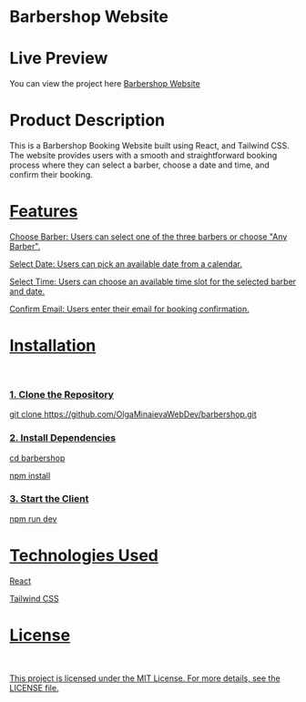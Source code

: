 <h1>Barbershop Website</h1>
<h1>Live Preview</h1>
<p>You can view the project here <a href="https://barbershop-six-flax.vercel.app/" target="_blank">Barbershop Website</a></p>
<h1>Product Description</h1>
<p>This is a Barbershop Booking Website built using React, and Tailwind CSS. The website provides users with a smooth and straightforward booking process where they can select a barber, choose a date and time, and confirm their booking.
</p>

<a href="">
<h1>Features</h1>
 <p> Choose Barber: Users can select one of the three barbers or choose "Any Barber".</p>
 <p> Select Date: Users can pick an available date from a calendar.</p>
 <p> Select Time: Users can choose an available time slot for the selected barber and date.</p>
 <p> Confirm Email: Users enter their email for booking confirmation.</p>

<h1>Installation</h1>
<br>
<h3>1. Clone the Repository</h3>
<p>git clone https://github.com/OlgaMinaievaWebDev/barbershop.git</p>
<h3>2. Install Dependencies</h3>
<p>cd barbershop</p>
<p>npm install</p>
<h3>3. Start the Client</h3>
<p>npm run dev</p>

<h1>Technologies Used</h1>
<p> React</p>
<p> Tailwind CSS</p>


<h1>License</h1>
<br>
<p>This project is licensed under the MIT License. For more details, see the LICENSE file.</p>
